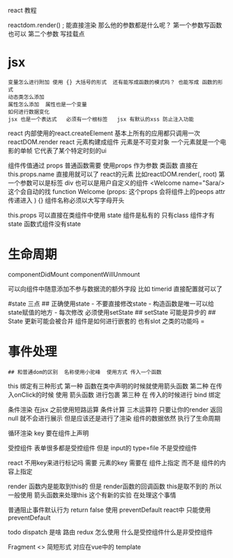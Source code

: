 react 教程


reactdom.render() ; 能直接渲染  那么他的参数都是什么呢？   第一个参数写函数也可以 第二个参数 写挂载点

# jsx
    变量怎么进行附加 使用 {} 大括号的形式  还有能写成函数的模式吗？ 也能写成 函数的形式
    动态类怎么添加
    属性怎么添加  属性也是一个变量
    如何进行数据变化
    jsx 也是一个表达式   必须有一个根标签   jsx 有默认的xss 防止注入功能
react 内部使用的react.createElement
基本上所有的应用都只调用一次reactDOM.render
react 元素构建成组件  元素是不可变对象 一个元素就是一个电影的单帧  它代表了某个特定时刻的ui

组件传值通过 props  普通函数需要 使用props 作为参数
类函数 直接在this.props.name 直接用就可以了
react的元素 比如reactDOM.render(<Welcome>, root) 第一个参数可以是标签 div     也可以是用户自定义的组件  <Welcome name="Sara/> 这个会自动的找 function Welcome (props: 这个props 会将组件上的peops attr 传递进入 ) {}
组件名称必须以大写字母开头

this.props 可以直接在类组件中使用
state 组件是私有的  只有class 组件才有state  函数式组件没有state


# 生命周期
componentDidMount
componentWillUnmount

可以向组件中随意添加不参与数据流的额外字段  比如 timerid  直接配置就可以了

#state 三点
    ## 正确使用state
        - 不要直接修改state
        - 构造函数是唯一可以给state赋值的地方
        - 每次修改 必须使用setState
    ## setState 可能是异步的
    ## State 更新可能会被合并
组件是如何进行嵌套的 也有slot 之类的功能吗   =

# 事件处理
    ## 和普通dom的区别  名称使用小驼峰  使用方式 传入一个函数
this 绑定有三种形式 第一种  函数在类中声明的时候就使用箭头函数
第二种  在传入onClick的时候 使用 箭头函数 进行包裹
第三种  在 传入的时候进行 bind 绑定

条件渲染
在jsx 之前使用短路运算  条件计算  三木运算符 只要让你的render 返回null 就不会进行展示  但是应该还是进行了渲染  组件的数据依然 执行了生命周期

循环渲染
key 要在组件上声明

受控组件  表单很多都是受控组件  但是 input的 type=file 不是受控组件




react 不用key来进行标记吗  需要 元素的key 需要在 组件上指定  而不是 组件的内容上指定
<ListItem key={number.toString()}  value={number}/>

render 函数内是能取到this的 但是 render函数的回调函数 this是取不到的  所以 一般使用 箭头函数来处理this 这个有新的实验 在处理这个事情

普通阻止事件默认行为  return false   使用  preventDefault
react中 只能使用preventDefault



todo  dispatch 是啥
路由
redux 怎么使用
什么是受控组件什么是非受控组件

Fragment  <> 简短形式  对应在vue中的  template
